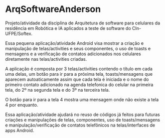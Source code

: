 # ArqSoftwareAnderson

Projeto/atividade da disciplina de Arquitetura de software para celulares da residência em Robótica e IA aplicados a teste de software do CIn-UFPE/Softex.

Essa pequena aplicação/atividade Android visa mostrar a criação e manipulação de telas/activities e seus componentes, o uso de toasts e mensagens e a verificação de contatos adicionados nos celulares diretamente nas telas/activities criadas.

A aplicação é composta por 3 telas/activities contendo o título em cada uma delas, um botão para ir para a próxima tela, toasts/mensagens que aparecem autoaticamente assim que cada tela é iniciada e o nome do primeiro contato adicionado na agenda telefonica do celular na primeira tela, do 2º na segunda tela e do 3º na terceira tela.

O botão para ir para a tela 4 mostra uma mensagem onde não existe a tela 4 por enquanto.

Essa aplicação/atividade ajudará no reuso de códigos já feitos para futuras criações e manipulações de telas, componentes, uso de toasts/mensagens e manipulação/verificação de contatos telefônicos na telas/interfaces de apps Android.
